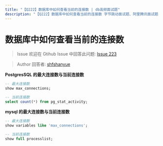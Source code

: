 ```yaml
---
title: "【Q222】数据库中如何查看当前的连接数 | db高频面试题"
description: "【Q222】数据库中如何查看当前的连接数 字节跳动面试题、阿里腾讯面试题、美团小米面试题。"
---
```


# 数据库中如何查看当前的连接数

> Issue
> 欢迎在 Gtihub Issue 中回答此问题: [Issue 223](https://github.com/shfshanyue/Daily-Question/issues/223)

> Author
> 回答者: [shfshanyue](https://github.com/shfshanyue)

**PostgresSQL 的最大连接数与当前连接数**

```sql
-- 最大连接数
show max_connections;

-- 当前连接数
select count(*) from pg_stat_activity;
```

**mysql 的最大连接数与当前连接数**

```sql
-- 最大连接数
show variables like 'max_connections';

-- 当前连接数
show full processlist;
```
